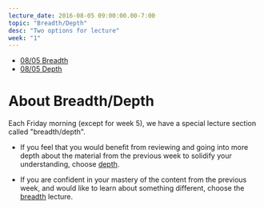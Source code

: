 ```yaml
---
lecture_date: 2016-08-05 09:00:00.00-7:00
topic: "Breadth/Depth"
desc: "Two options for lecture"
week: "1"
---
```


* [08/05 Breadth](breadth/)
* [08/05 Depth](depth/)

# About Breadth/Depth

Each Friday morning (except for week 5), we have a special lecture
section called "breadth/depth".   

* If you feel that you would benefit from reviewing and going into more
depth about the material from the previous week to solidify your
understanding, choose [depth](depth).

* If you are confident in your mastery of the content from the previous
week, and would like to learn about something different, choose the
[breadth](breadth) lecture.

